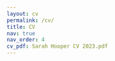 ```yaml
---
layout: cv
permalink: /cv/
title: CV
nav: true
nav_order: 4
cv_pdf: Sarah Hooper CV 2023.pdf
---
```

